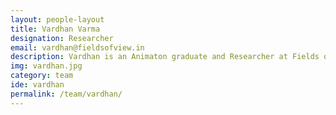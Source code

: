 ```yaml
---
layout: people-layout
title: Vardhan Varma
designation: Researcher
email: vardhan@fieldsofview.in
description: Vardhan is an Animaton graduate and Researcher at Fields of View. Over the past 3 years he has worked in the Indian film industry as an associate director and is currently developing serious games at Fields of View. His areas of interests include game design and development, film making and psychology. In his free time he plays games at the professional level, reads and watches movies.
img: vardhan.jpg
category: team
ide: vardhan
permalink: /team/vardhan/
---
```


